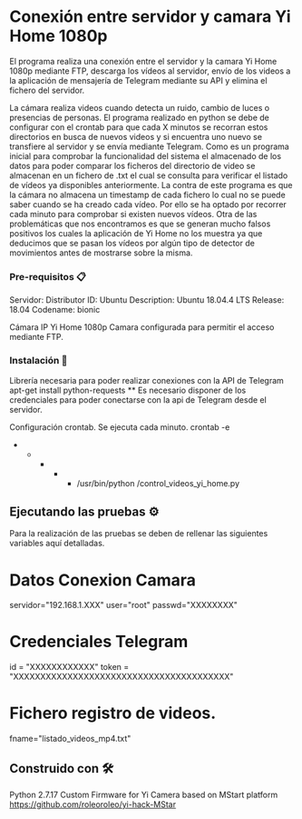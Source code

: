 # Conexión entre servidor y camara Yi Home 1080p

El programa realiza una conexión entre el servidor y la camara Yi Home 1080p mediante FTP, descarga los vídeos al servidor, envío de los videos a la aplicación de mensajería de Telegram mediante su API y elimina el fichero del servidor.

La cámara realiza videos cuando detecta un ruido, cambio de luces o presencias de personas. El programa realizado en python se debe de configurar con el crontab para que cada X minutos se recorran estos directorios en busca de nuevos videos y si encuentra uno nuevo se transfiere al servidor y se envía mediante Telegram. 
Como es un programa inicial para comprobar la funcionalidad del sistema el almacenado de los datos para poder comparar los ficheros del directorio de video se almacenan en un fichero de .txt el cual se consulta para verificar el listado de vídeos ya disponibles anteriormente.
La contra de este programa es que la cámara no almacena un timestamp de cada fichero lo cual no se puede saber cuando se ha creado cada vídeo. Por ello se ha optado por recorrer cada minuto para comprobar si existen nuevos vídeos. Otra de las problemáticas que nos encontramos es que se generan mucho falsos positivos los cuales la aplicación de Yi Home no los muestra ya que deducimos que se pasan los vídeos por algún tipo de detector de movimientos antes de mostrarse sobre la misma.

### Pre-requisitos 📋

Servidor:
Distributor ID:	Ubuntu
Description:	Ubuntu 18.04.4 LTS
Release:	18.04
Codename:	bionic

Cámara IP Yi Home 1080p
Camara configurada para permitir el acceso mediante FTP.

### Instalación 🔧

Librería necesaria para poder realizar conexiones con la API de Telegram
apt-get install python-requests
** Es necesario disponer de los credenciales para poder conectarse con la api de Telegram desde el servidor.

Configuración crontab. Se ejecuta cada minuto.
crontab -e
* * * * * /usr/bin/python /control_videos_yi_home.py

## Ejecutando las pruebas ⚙️

Para la realización de las pruebas se deben de rellenar las siguientes variables aquí detalladas.
# Datos Conexion Camara
servidor="192.168.1.XXX"
user="root"
passwd="XXXXXXXX"
# Credenciales Telegram
id = "XXXXXXXXXXXX"
token = "XXXXXXXXXXXXXXXXXXXXXXXXXXXXXXXXXXXXXXXX"
# Fichero registro de videos.
fname="listado_videos_mp4.txt"

## Construido con 🛠️

Python 2.7.17
Custom Firmware for Yi Camera based on MStart platform https://github.com/roleoroleo/yi-hack-MStar